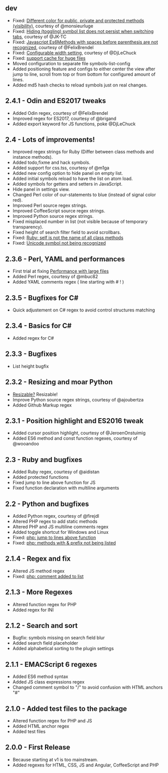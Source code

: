 ## dev
* Fixed: [Different color for public, private and protected methods (visibility)](https://github.com/7ute/symbols-list/issues/54), courtesy of @monsieurluge
* Fixed: [Hiding (toggling) symbol list does not persist when switching tabs](https://github.com/7ute/symbols-list/issues/51), courtesy of @JK-TC
* Fixed: [Javascript Es6Methods with spaces before parenthesis are not recognized](https://github.com/7ute/symbols-list/issues/58), courtesy of @FelixBrendel
* Fixed: [Configurable width setting](https://github.com/7ute/symbols-list/issues/46), courtesy of @DjLeChuck
* Fixed: [support cache for huge files](https://github.com/7ute/symbols-list/issues/47)
* Moved configuration to separate file symbols-list-config
* Added positioning feature and configs to either center the view after jump to line, scroll from top or from bottom for configured amount of lines.
* Added md5 hash checks to reload symbols just on real changes.

## 2.4.1 - Odin and ES2017 tweaks
* Added Odin regex, courtesy of @FelixBrendel
* Improved regex for ES2017, courtesy of @brigand
* Added export keyword for JS functions, poke @DjLeChuck

## 2.4 - Lots of improvements!
* Improved regex strings for Ruby (Differ between class methods and instance methods).
* Added todo,fixme and hack symbols.
* Added support for css.tss, courtesy of @m1ga
* Added new config option to hide panel on empty list.
* Added initial symbols reload to have the list on atom load.
* Added symbols for getters and setters in JavaScript.
* Hide panel in settings view.
* Changed Perl color of our-statements to blue (instead of signal color red).
* Improved Perl source regex strings.
* Improved CoffeeScript source regex strings.
* Improved Python source regex strings.
* Fixed misplaced number in list (not visible because of temporary transparency).
* Fixed height of search filter field to avoid scrollbars.
* Fixed: [Ruby: self is not the name of all class methods](https://github.com/7ute/symbols-list/issues/26)
* Fixed: [Unicode symbol not being recognized](https://github.com/7ute/symbols-list/issues/28)

## 2.3.6 - Perl, YAML and performances
* First trial at fixing [Performance with large files](https://github.com/7ute/symbols-list/issues/36)
* Added Perl regex, courtesy of @mbuc82
* Added YAML comments regex ( line starting with # ! )

## 2.3.5 - Bugfixes for C#
* Quick adjustement on C# regex to avoid control structures matching

## 2.3.4 - Basics for C#
* Added regex for C#

## 2.3.3 - Bugfixes
* List height bugfix

## 2.3.2 - Resizing and moar Python
* [Resizable?](https://github.com/7ute/symbols-list/issues/19) Resizable!
* Improve Python source regex strings, courtesy of @ajoubertza
* Added Github Markup regex

## 2.3.1 - Position highlight and ES2016 tweak
* Added cursor position highlight, courtesy of @JeroenOnstuimig
* Added ES6 method and const function regexes, courtesy of @wooandoo

## 2.3 - Ruby and bugfixes
* Added Ruby regex, courtesy of @aidistan
* Added protected functions
* Fixed jump to line above function for JS
* Fixed function declaration with multiline arguments

## 2.2 - Python and bugfixes
* Added Python regex, courtesy of @firejdl
* Altered PHP regex to add static methods
* Altered PHP and JS multiline comments regex
* Added toggle shortcut for Windows and Linux
* Fixed: [php: jump to lines above function](https://github.com/7ute/symbols-list/issues/8)
* Fixed: [php: methods with & prefix not being listed](https://github.com/7ute/symbols-list/issues/9)

## 2.1.4 - Regex and fix
* Altered JS method regex
* Fixed: [php: comment added to list](https://github.com/7ute/symbols-list/issues/7)

## 2.1.3 - More Regexes
* Altered function regex for PHP
* Added regex for INI

## 2.1.2 - Search and sort
* Bugfix: symbols missing on search field blur
* Added search field placeholder
* Added alphabetical sorting to the plugin settings

## 2.1.1 - EMACScript 6 regexes
* Added ES6 method syntax
* Added JS class expressions regex
* Changed comment symbol to "/" to avoid confusion with HTML anchors "#"

## 2.1.0 - Added test files to the package
* Altered function regex for PHP and JS
* Added HTML anchor regex
* Added test files

## 2.0.0 - First Release
* Because starting at v1 is too mainstream.
* Added regexes for HTML, CSS, JS and Angular, CoffeeScript and PHP
